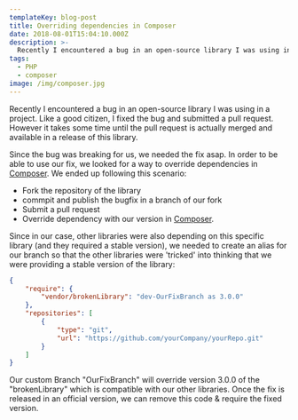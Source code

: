 ```yaml
---
templateKey: blog-post
title: Overriding dependencies in Composer
date: 2018-08-01T15:04:10.000Z
description: >-
  Recently I encountered a bug in an open-source library I was using in a project. Like a good citizen, I fixed the bug and submitted a pull request. However it takes some time until the pull request is actually merged and available in a release of this library.
tags:
  - PHP
  - composer
image: /img/composer.jpg
---
```


Recently I encountered a bug in an open-source library I was using in a project. Like a good citizen, I fixed the bug and submitted a pull request. However it takes some time until the pull request is actually merged and available in a release of this library.

Since the bug was breaking for us, we needed the fix asap. In order to be able to use our fix, we looked for a way to override dependencies in [Composer](https://getcomposer.org/). We ended up following this scenario:

- Fork the repository of the library
- commpit and publish the bugfix in a branch of our fork
- Submit a pull request
- Override dependency with our version in [Composer](https://getcomposer.org/).

Since in our case, other libraries were also depending on this specific library (and they required a stable version), we needed to create an alias for our branch so that the other libraries were 'tricked' into thinking that we were providing a stable version of the library:

``` json
{
    "require": {
        "vendor/brokenLibrary": "dev-OurFixBranch as 3.0.0"
    },
    "repositories": [
        {
            "type": "git",
            "url": "https://github.com/yourCompany/yourRepo.git"
        }
    ]
}
```

Our custom Branch "OurFixBranch" will override version 3.0.0 of the "brokenLibrary" which is compatible with our other libraries. Once the fix is released in an official version, we can remove this code & require the fixed version.
